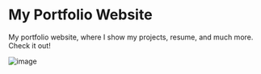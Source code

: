 # My Portfolio Website
My portfolio website, where I show my projects, resume, and much more. Check it out!

![image](https://github.com/WilhenAlbertoHM/WilhenAlbertoHM.github.io/assets/92064680/d4042436-973a-4481-a47e-31111bfaed5c)
